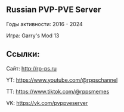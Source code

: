 ## Russian PVP-PVE Server

Годы активности: 2016 - 2024

Игра: Garry's Mod 13

## Ссылки:
Сайт: http://rp-ps.ru

YT: https://www.youtube.com/@rppschannel

TT: https://www.tiktok.com/@rppsmemes

VK: https://vk.com/pvppveserver
